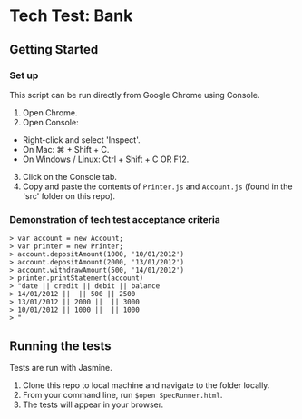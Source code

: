 # Tech Test: Bank
  
## Getting Started

### Set up

This script can be run directly from Google Chrome using Console.

1. Open Chrome.
2. Open Console: 
  - Right-click and select 'Inspect'.
  - On Mac: ⌘ + Shift + C.
  - On Windows / Linux: Ctrl + Shift + C OR F12.
 3. Click on the Console tab.
2. Copy and paste the contents of `Printer.js` and `Account.js` (found in the 'src' folder on this repo).

### Demonstration of tech test acceptance criteria

```
> var account = new Account;
> var printer = new Printer;
> account.depositAmount(1000, '10/01/2012')
> account.depositAmount(2000, '13/01/2012')
> account.withdrawAmount(500, '14/01/2012')
> printer.printStatement(account)
> "date || credit || debit || balance
> 14/01/2012 ||  || 500 || 2500
> 13/01/2012 || 2000 ||  || 3000
> 10/01/2012 || 1000 ||  || 1000
> "
```

## Running the tests

Tests are run with Jasmine. 

1. Clone this repo to local machine and navigate to the folder locally.
2. From your command line, run `$open SpecRunner.html`.
3. The tests will appear in your browser. 
